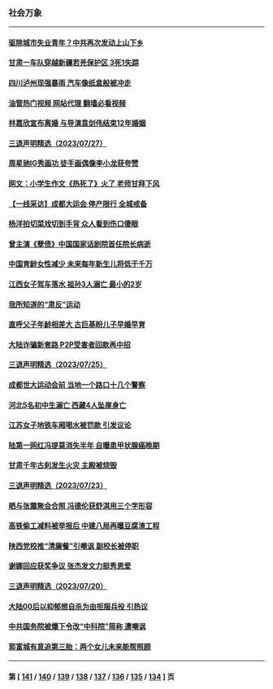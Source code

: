 ### 社会万象
---
#### [驱除城市失业青年？中共再次发动上山下乡](../../pages/ncid282/n14043152.md?07290845) 
#### [甘肃一车队穿越新疆若羌保护区 3死1失踪](../../pages/ncid282/n14043661.md?07290845) 
#### [四川泸州现强暴雨 汽车像纸盒般被冲走](../../pages/ncid282/n14043241.md?07290845) 
#### [油管热门视频 网站代理 翻墙必看视频](http://138.2.39.72:81/youtube.html?epic-marker?07290845)
#### [林嘉欣宣布离婚 与导演袁剑伟结束12年婚姻](../../pages/ncid282/n14043248.md?07290845) 
#### [三退声明精选（2023/07/27）](../../pages/ncid282/n14043320.md?07290845) 
#### [周星驰IG秀画功 徒手画偶像李小龙获夸赞](../../pages/ncid282/n14043211.md?07290845) 
#### [网文：小学生作文《热死了》火了 老师甘拜下风](../../pages/ncid282/n14043061.md?07290845) 
#### [【一线采访】成都大运会 停产限行 全城戒备](../../pages/ncid282/n14042884.md?07290845) 
#### [杨洋拍切菜戏切到手背 众人看到伤口傻眼](../../pages/ncid282/n14042527.md?07290845) 
#### [曾主演《孽债》中国国家话剧院首任院长病逝](../../pages/ncid282/n14042508.md?07290845) 
#### [中国育龄女性减少 未来每年新生儿将低于千万](../../pages/ncid282/n14042229.md?07290845) 
#### [江西女子驾车落水 祖孙3人溺亡 最小的2岁](../../pages/ncid282/n14042217.md?07290845) 
#### [我所知道的“肃反”运动](../../pages/ncid282/n14042249.md?07290845) 
#### [直呼父子年龄相差大 古巨基盼儿子早婚早育](../../pages/ncid282/n14041756.md?07290845) 
#### [大陆诈骗新套路 P2P受害者回款再中招](../../pages/ncid282/n14041708.md?07290845) 
#### [三退声明精选（2023/07/25）](../../pages/ncid282/n14041720.md?07290845) 
#### [成都世大运动会前 当地一个路口十几个警察](../../pages/ncid282/n14041528.md?07290845) 
#### [河北5名初中生溺亡 西藏4人坠崖身亡](../../pages/ncid282/n14041512.md?07290845) 
#### [江苏女子地铁车厢喝水被罚款 引发议论](../../pages/ncid282/n14041282.md?07290845) 
#### [陆第一网红冯提莫消失半年 自曝患甲状腺癌晚期](../../pages/ncid282/n14041064.md?07290845) 
#### [甘肃千年古刹发生火灾 主殿被烧毁](../../pages/ncid282/n14040791.md?07290845) 
#### [三退声明精选（2023/07/23）](../../pages/ncid282/n14040688.md?07290845) 
#### [晒与张震聚会合照 冯德伦获舒淇用三个字形容](../../pages/ncid282/n14040507.md?07290845) 
#### [高铁偷工减料被举报后 中建八局再曝豆腐渣工程](../../pages/ncid282/n14040484.md?07290845) 
#### [陕西党校推“清廉餐”引嘲讽 副校长被停职](../../pages/ncid282/n14039889.md?07290845) 
#### [谢娜回应获奖争议 张杰发文力挺秀恩爱](../../pages/ncid282/n14039646.md?07290845) 
#### [三退声明精选（2023/07/20）](../../pages/ncid282/n14039703.md?07290845) 
#### [大陆00后以抑郁想自杀为由拒服兵役 引热议](../../pages/ncid282/n14039333.md?07290845) 
#### [中共国务院被爆下令改“中科院”简称 遭嘲讽](../../pages/ncid282/n14038835.md?07290845) 
#### [郭富城有意追第三胎：两个女儿未来能帮照顾](../../pages/ncid282/n14038810.md?07290845) 

---
#### 第 [ [141](./141.md?07290845) / [140](./140.md?07290845) / [139](./139.md?07290845) / [138](./138.md?07290845) / [137](./137.md?07290845) / [136](./136.md?07290845) / [135](./135.md?07290845) / [134](./134.md?07290845) ] 页
